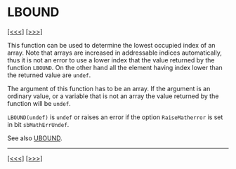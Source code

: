 # LBOUND

[\[\<\<\<\]](ug_25.110.md) [\[\>\>\>\]](ug_25.112.md)

This function can be used to determine the lowest occupied index of an
array. Note that arrays are increased in addressable indices
automatically, thus it is not an error to use a lower index that the
value returned by the function `LBOUND`. On the other hand all the
element having index lower than the returned value are `undef`.

The argument of this function has to be an array. If the argument is an
ordinary value, or a variable that is not an array the value returned by
the function will be `undef`.

`LBOUND(undef)` is `undef` or raises an error if the option
`RaiseMatherror` is set in bit `sbMathErrUndef`.

See also [UBOUND](ug_25.203.md).

-----

[\[\<\<\<\]](ug_25.110.md) [\[\>\>\>\]](ug_25.112.md)
